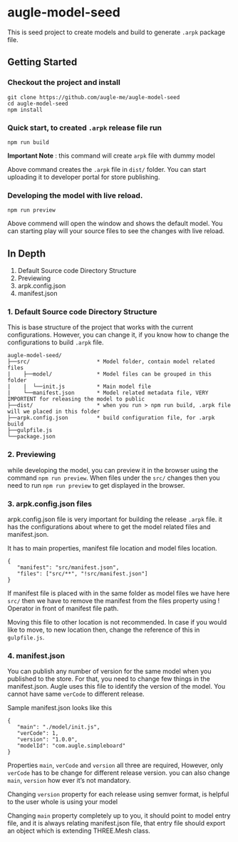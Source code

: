 # augle-model-seed
This is seed project to create models and build to generate `.arpk` package file.

## Getting Started

### Checkout the project and install

```
git clone https://github.com/augle-me/augle-model-seed
cd augle-model-seed
npm install
```

### Quick start, to created `.arpk` release file run

```
npm run build
```
**Important Note** : this command will create `arpk` file with dummy model

Above command creates the `.arpk` file in `dist/` folder. You can start uploading it to developer portal for store publishing.

### Developing the model with live reload.

 ```
 npm run preview
 ```

Above commend will open the window and shows the default model. You can starting play will your source files to see the changes with live reload.


## In Depth

1. Default Source code Directory Structure
2. Previewing
3. arpk.config.json
4. manifest.json

### 1. Default Source code Directory Structure

This is base structure of the project that works with the current configurations. However, you can change it, if you know how to change the configurations to build `.arpk` file.

```
augle-model-seed/
├──src/                     * Model folder, contain model related files
|    ├──model/              * Model files can be grouped in this folder
|    |  └──init.js          * Main model file
|    └──manifest.json       * Model related metadata file, VERY IMPORTENT for releasing the model to public
├──dist/                    * when you run > npm run build, .arpk file will we placed in this folder
├──arpk.config.json         * build configuration file, for .arpk build
├──gulpfile.js
└──package.json
```

### 2. Previewing

while developing the model, you can preview it in the browser using the command `npm run preview`. When files under the `src/` changes then you need to run `npm run preview` to get displayed in the browser.

### 3. arpk.config.json files

arpk.config.json file is very important for building the release `.arpk` file. it has the configurations about where to get the model related files and manifest.json.

It has to main properties, manifest file location and model files location.
```
{
   "manifest": "src/manifest.json",
   "files": ["src/**", "!src/manifest.json"]
}
```
If manifest file is placed with in the same folder as model files we have here `src/` then we have to remove the manifest from the files property using ! Operator in front of manifest file path.

Moving this file to other location is not recommended. In case if you would like to move, to new location then, change the reference of this in `gulpfile.js`.

### 4. manifest.json

You can publish any number of version for the same model when you published to the store. For that, you need to change few things in the manifest.json. Augle uses this file to identify the version of the model. You cannot have same `verCode` to different release.

Sample manifest.json looks like this
```
{
   "main": "./model/init.js",
   "verCode": 1,
   "version": "1.0.0",
   "modelId": "com.augle.simpleboard"
}
```

Properties `main`, `verCode` and `version` all three are required, However, only `verCode` has to be change for different release version. you can also change `main`, `version` how ever it’s not mandatory.

Changing `version` property for each release using semver format, is helpful to the user whole is using your model

Changing `main` property completely up to you, it should point to model entry file, and it is always relating manifest.json file, that entry file should export an object which is extending THREE.Mesh class.
